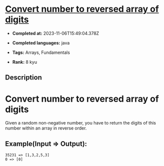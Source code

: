 # [Convert number to reversed array of digits](https://www.codewars.com/kata/5583090cbe83f4fd8c000051)

- **Completed at:** 2023-11-06T15:49:04.378Z

- **Completed languages:** java

- **Tags:** Arrays, Fundamentals

- **Rank:** 8 kyu

## Description

# Convert number to reversed array of digits

Given a random non-negative number, you have to return the digits of this number within an array in reverse order.

## Example(Input => Output):

```
35231 => [1,3,2,5,3]
0 => [0]
```
